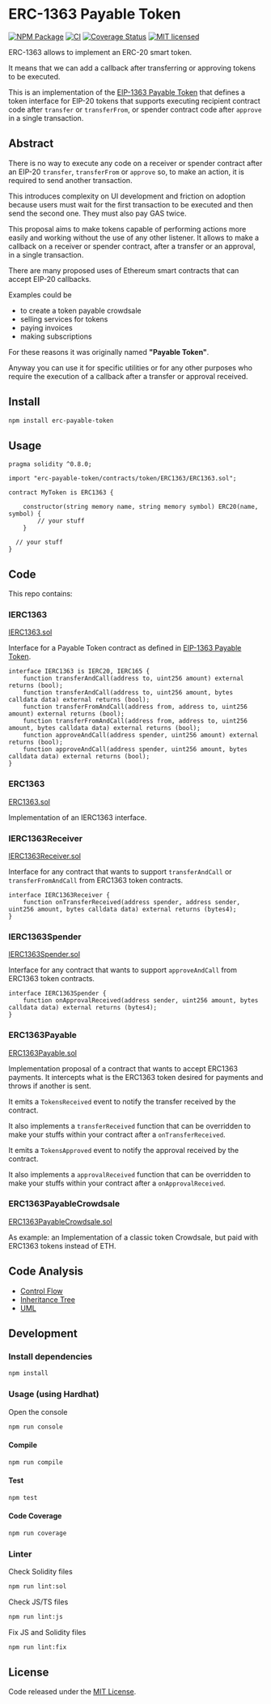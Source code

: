 # ERC-1363 Payable Token

[![NPM Package](https://img.shields.io/npm/v/erc-payable-token.svg?style=flat-square)](https://www.npmjs.org/package/erc-payable-token)
[![CI](https://github.com/vittominacori/erc1363-payable-token/actions/workflows/ci.yml/badge.svg)](https://github.com/vittominacori/erc1363-payable-token/actions/workflows/ci.yml)
[![Coverage Status](https://coveralls.io/repos/github/vittominacori/erc1363-payable-token/badge.svg?branch=master)](https://coveralls.io/github/vittominacori/erc1363-payable-token?branch=master)
[![MIT licensed](https://img.shields.io/github/license/vittominacori/erc1363-payable-token.svg)](https://github.com/vittominacori/erc1363-payable-token/blob/master/LICENSE)

ERC-1363 allows to implement an ERC-20 smart token. 

It means that we can add a callback after transferring or approving tokens to be executed.

This is an implementation of the [EIP-1363 Payable Token](https://eips.ethereum.org/EIPS/eip-1363) that defines a token interface for EIP-20 tokens that supports executing recipient contract code after `transfer` or `transferFrom`, or spender contract code after `approve` in a single transaction.

## Abstract
There is no way to execute any code on a receiver or spender contract after an EIP-20 `transfer`, `transferFrom` or `approve` so, to make an action, it is required to send another transaction.

This introduces complexity on UI development and friction on adoption because users must wait for the first transaction to be executed and then send the second one. They must also pay GAS twice.

This proposal aims to make tokens capable of performing actions more easily and working without the use of any other listener.
It allows to make a callback on a receiver or spender contract, after a transfer or an approval, in a single transaction.

There are many proposed uses of Ethereum smart contracts that can accept EIP-20 callbacks.

Examples could be

* to create a token payable crowdsale
* selling services for tokens
* paying invoices
* making subscriptions

For these reasons it was originally named **"Payable Token"**.

Anyway you can use it for specific utilities or for any other purposes who require the execution of a callback after a transfer or approval received.



## Install

```bash
npm install erc-payable-token
```

## Usage

```solidity
pragma solidity ^0.8.0;

import "erc-payable-token/contracts/token/ERC1363/ERC1363.sol";

contract MyToken is ERC1363 {

    constructor(string memory name, string memory symbol) ERC20(name, symbol) {
        // your stuff
    }

  // your stuff
}
```

## Code

This repo contains:

### IERC1363

[IERC1363.sol](https://github.com/vittominacori/erc1363-payable-token/blob/master/contracts/token/ERC1363/IERC1363.sol)

Interface for a Payable Token contract as defined in [EIP-1363 Payable Token](https://eips.ethereum.org/EIPS/eip-1363).

```solidity
interface IERC1363 is IERC20, IERC165 {
    function transferAndCall(address to, uint256 amount) external returns (bool);
    function transferAndCall(address to, uint256 amount, bytes calldata data) external returns (bool);
    function transferFromAndCall(address from, address to, uint256 amount) external returns (bool);
    function transferFromAndCall(address from, address to, uint256 amount, bytes calldata data) external returns (bool);
    function approveAndCall(address spender, uint256 amount) external returns (bool);
    function approveAndCall(address spender, uint256 amount, bytes calldata data) external returns (bool);
}
```

### ERC1363

[ERC1363.sol](https://github.com/vittominacori/erc1363-payable-token/blob/master/contracts/token/ERC1363/ERC1363.sol)

Implementation of an IERC1363 interface.

### IERC1363Receiver

[IERC1363Receiver.sol](https://github.com/vittominacori/erc1363-payable-token/blob/master/contracts/token/ERC1363/IERC1363Receiver.sol)

Interface for any contract that wants to support `transferAndCall` or `transferFromAndCall` from ERC1363 token contracts.

```solidity
interface IERC1363Receiver {
    function onTransferReceived(address spender, address sender, uint256 amount, bytes calldata data) external returns (bytes4);
}
```

### IERC1363Spender

[IERC1363Spender.sol](https://github.com/vittominacori/erc1363-payable-token/blob/master/contracts/token/ERC1363/IERC1363Spender.sol)

Interface for any contract that wants to support `approveAndCall` from ERC1363 token contracts.

```solidity
interface IERC1363Spender {
    function onApprovalReceived(address sender, uint256 amount, bytes calldata data) external returns (bytes4);
}
```

### ERC1363Payable

[ERC1363Payable.sol](https://github.com/vittominacori/erc1363-payable-token/blob/master/contracts/payment/ERC1363Payable.sol)

Implementation proposal of a contract that wants to accept ERC1363 payments. It intercepts what is the ERC1363 token desired for payments and throws if another is sent.

It emits a `TokensReceived` event to notify the transfer received by the contract.

It also implements a `transferReceived` function that can be overridden to make your stuffs within your contract after a `onTransferReceived`.

It emits a `TokensApproved` event to notify the approval received by the contract.

It also implements a `approvalReceived` function that can be overridden to make your stuffs within your contract after a `onApprovalReceived`.

### ERC1363PayableCrowdsale

[ERC1363PayableCrowdsale.sol](https://github.com/vittominacori/erc1363-payable-token/blob/master/contracts/examples/ERC1363PayableCrowdsale.sol)

As example: an Implementation of a classic token Crowdsale, but paid with ERC1363 tokens instead of ETH.


## Code Analysis

* [Control Flow](https://raw.githubusercontent.com/vittominacori/erc1363-payable-token/master/analysis/control-flow/ERC1363.png)
* [Inheritance Tree](https://raw.githubusercontent.com/vittominacori/erc1363-payable-token/master/analysis/inheritance-tree/ERC1363.png)
* [UML](https://raw.githubusercontent.com/vittominacori/erc1363-payable-token/master/analysis/uml/ERC1363.svg)

## Development

### Install dependencies

```bash
npm install
```

### Usage (using Hardhat)

Open the console

```bash
npm run console
```

#### Compile

```bash
npm run compile
```

#### Test

```bash
npm test
```

#### Code Coverage

```bash
npm run coverage
```

### Linter

Check Solidity files

```bash
npm run lint:sol
```

Check JS/TS files

```bash
npm run lint:js
```

Fix JS and Solidity files

```bash
npm run lint:fix
```

## License

Code released under the [MIT License](https://github.com/vittominacori/erc1363-payable-token/blob/master/LICENSE).
